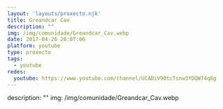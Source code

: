 ```yaml
---
layout: 'layouts/proxecto.njk'
title: Greandcar Cav
description: ""
img: /img/comunidade/Greandcar_Cav.webp
date: 2017-04-26 20:07:06
platform: youtube
type: proxecto
tags:
  - youtube
redes:
  youtube: https://www.youtube.com/channel/UCADiV90tcTsnw3YDQW74q8g
---
```

description: ""
img: /img/comunidade/Greandcar_Cav.webp
